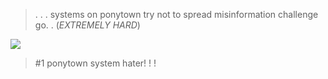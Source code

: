 > .  . . systems on ponytown try not to spread misinformation challenge go. . (*EXTREMELY HARD*)


 ![](https://i.imgur.com/Me1yLkl.png)
 

>
> #1 ponytown system hater! ! !
